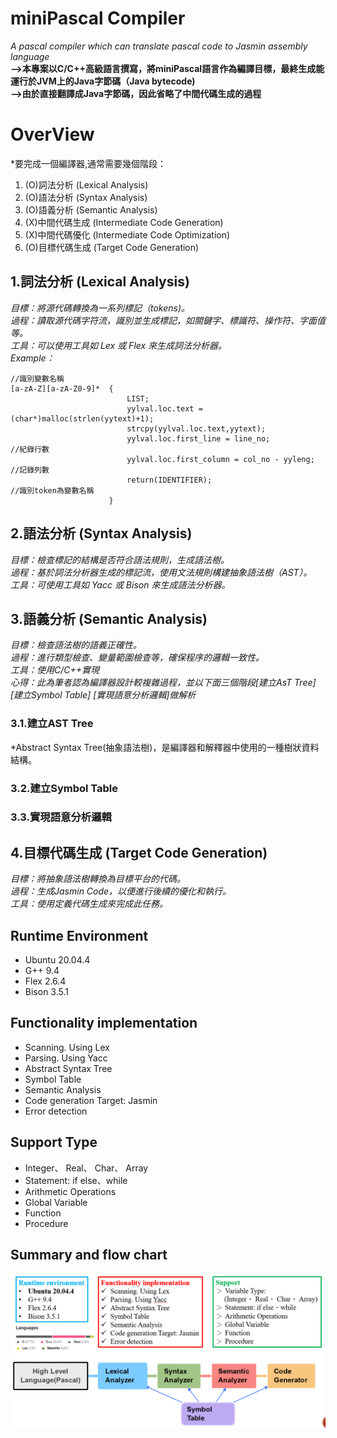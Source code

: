 # miniPascal Compiler
*A pascal compiler which can translate pascal code to Jasmin assembly language*  
**-->本專案以C/C++高級語言撰寫，將miniPascal語言作為編譯目標，最終生成能運行於JVM上的Java字節碼（Java bytecode)**  
**-->由於直接翻譯成Java字節碼，因此省略了中間代碼生成的過程**

# OverView
*要完成一個編譯器,通常需要幾個階段：
1. (O)詞法分析 (Lexical Analysis)
2. (O)語法分析 (Syntax Analysis)
3. (O)語義分析 (Semantic Analysis)
4. (X)中間代碼生成 (Intermediate Code Generation)
5. (X)中間代碼優化 (Intermediate Code Optimization)
6. (O)目標代碼生成 (Target Code Generation)

## 1.詞法分析 (Lexical Analysis)
*目標：將源代碼轉換為一系列標記（tokens)。*  
*過程：讀取源代碼字符流，識別並生成標記，如關鍵字、標識符、操作符、字面值等。*    
*工具：可以使用工具如 Lex 或 Flex 來生成詞法分析器。*    
*Example：*    
```
//識別變數名稱
[a-zA-Z][a-zA-Z0-9]*  {
                          LIST;
                          yylval.loc.text = (char*)malloc(strlen(yytext)+1);
                          strcpy(yylval.loc.text,yytext);				             
                          yylval.loc.first_line = line_no;                  //紀錄行數
                          yylval.loc.first_column = col_no - yyleng;        //記錄列數
                          return(IDENTIFIER);                               //識別token為變數名稱
                      }
```

## 2.語法分析 (Syntax Analysis)
*目標：檢查標記的結構是否符合語法規則，生成語法樹。*  
*過程：基於詞法分析器生成的標記流，使用文法規則構建抽象語法樹（AST）。*  
*工具：可使用工具如 Yacc 或 Bison 來生成語法分析器。*  

## 3.語義分析 (Semantic Analysis)
*目標：檢查語法樹的語義正確性。*  
*過程：進行類型檢查、變量範圍檢查等，確保程序的邏輯一致性。*  
*工具：使用C/C++實現*  
*心得：此為筆者認為編譯器設計較複雜過程，並以下面三個階段[建立AsT Tree] [建立Symbol Table] [實現語意分析邏輯]做解析*    
### 3.1.建立AST Tree
*Abstract Syntax Tree(抽象語法樹)，是編譯器和解釋器中使用的一種樹狀資料結構。

### 3.2.建立Symbol Table
### 3.3.實現語意分析邏輯

## 4.目標代碼生成 (Target Code Generation)
*目標：將抽象語法樹轉換為目標平台的代碼。*  
*過程：生成Jasmin Code，以便進行後續的優化和執行。*  
*工具：使用定義代碼生成來完成此任務。*  

## Runtime Environment
* Ubuntu 20.04.4
* G++ 9.4
* Flex 2.6.4
* Bison 3.5.1
## Functionality implementation
* Scanning. Using Lex
* Parsing. Using Yacc
* Abstract Syntax Tree
* Symbol Table
* Semantic Analysis
* Code generation Target: Jasmin
* Error detection
  
## Support Type
* Integer、 Real、 Char、 Array
* Statement: if else、while
* Arithmetic Operations
* Global Variable
* Function
* Procedure

## Summary and flow chart

![This is an alt text.](minipascal.PNG)
